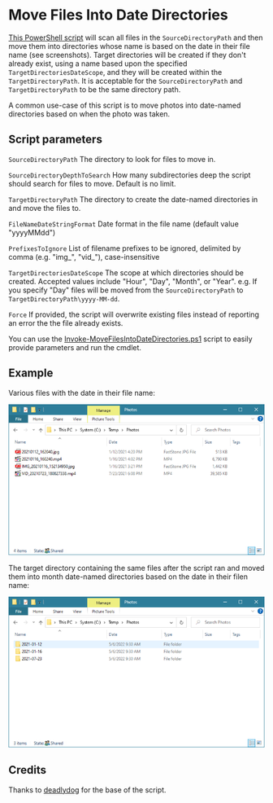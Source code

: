 # Move Files Into Date Directories

[This PowerShell script](src/MoveFilesIntoDateDirectories.ps1) will scan all files in the `SourceDirectoryPath` and then move them into directories whose name is based on the date in their file name (see screenshots).
Target directories will be created if they don't already exist, using a name based upon the specified `TargetDirectoriesDateScope`, and they will be created within the `TargetDirectoryPath`.
It is acceptable for the `SourceDirectoryPath` and `TargetDirectoryPath` to be the same directory path.

A common use-case of this script is to move photos into date-named directories based on when the photo was taken.

## Script parameters

`SourceDirectoryPath` The directory to look for files to move in.

`SourceDirectoryDepthToSearch`	How many subdirectories deep the script should search for files to move. Default is no limit.

`TargetDirectoryPath` The directory to create the date-named directories in and move the files to.

`FileNameDateStringFormat` Date format in the file name (default value "yyyyMMdd")

`PrefixesToIgnore` List of filename prefixes to be ignored, delimited by comma (e.g. "img_", "vid_"), case-insensitive

`TargetDirectoriesDateScope` The scope at which directories should be created. Accepted values include "Hour", "Day", "Month", or "Year". e.g. If you specify "Day" files will be moved from the `SourceDirectoryPath` to `TargetDirectoryPath\yyyy-MM-dd`.

`Force` If provided, the script will overwrite existing files instead of reporting an error the the file already exists.

You can use the [Invoke-MoveFilesIntoDateDirectories.ps1](src/Invoke-MoveFilesIntoDateDirectories.ps1) script to easily provide parameters and run the cmdlet.

## Example

Various files with the date in their file name:

![Source directory screenshot](docs/Images/SourceDirectoryScreenshot.png)

The target directory containing the same files after the script ran and moved them into month date-named directories based on the date in their filen name:

![Target directory screenshot](docs/Images/TargetDirectoryScreenshot.png)

## Credits

Thanks to [deadlydog](https://github.com/deadlydog) for the base of the script.
